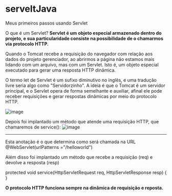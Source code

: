 # serveltJava
Meus primeiros passos usando Servlet

O que é um Servlet?
**Servlet é um objeto especial armazenado dentro do projeto, e sua particularidade consiste na possibilidade de o chamarmos via protocolo HTTP.**

Quando o Tomcat recebe a requisição do navegador com relação aos dados do projeto gerenciador, ao abrirmos a página não estamos mais lidando com um arquivo, mas com um Servlet. Isto é, um objeto especial executado para gerar uma resposta HTTP dinâmica.

O termo let de Servlet é um sufixo diminutivo no inglês, e uma tradução livre seria algo como "Servidorzinho". A ideia é que o Tomcat é um servidor principal, e o Servlet opera de forma semelhante e auxiliar, afinal ele pode receber requisições e gerar respostas dinâmicas por meio do protocolo HTTP.

![image](https://user-images.githubusercontent.com/49958155/144535241-389fe568-82e9-4755-a45b-02220adbd6a0.png)

Depois foi implantado um método que atende uma requisição HTTP, que chamaremos de service():
![image](https://user-images.githubusercontent.com/49958155/144535393-055bdbb7-642a-44bd-871b-ef5b9ff3e455.png)



--------

Esta anotação é o que determina como será chamada na URL
@WebServlet(urlPatterns ="/helloworld")

Além disso foi implantado um método que recebe a requisição (req) e devolve a resposta (resp)

protected void service(HttpServletRequest req, HttpServletResponse resp) {
}

**O protocolo HTTP funciona sempre na dinâmica de requisição e reposta.**

